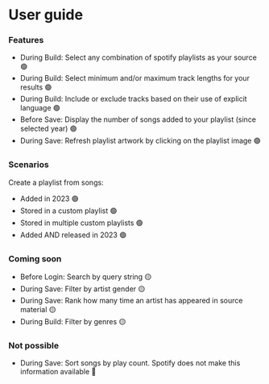 # User guide

### Features

- During Build: Select any combination of spotify playlists as your source 🟢
- During Build: Select minimum and/or maximum track lengths for your results 🟢
- During Build: Include or exclude tracks based on their use of explicit language 🟢
- Before Save: Display the number of songs added to your playlist (since selected year) 🟢
- During Save: Refresh playlist artwork by clicking on the playlist image 🟢

### Scenarios

Create a playlist from songs:

- Added in 2023 🟢
- Stored in a custom playlist 🟢
- Stored in multiple custom playlists 🟢
- Added AND released in 2023 🟢

### Coming soon

- Before Login: Search by query string 🟡
- During Save: Filter by artist gender 🟡
- During Save: Rank how many time an artist has appeared in source material 🟡
- During Build: Filter by genres 🟡

### Not possible

- During Save: Sort songs by play count. Spotify does not make this information available 🔴
